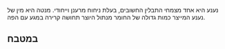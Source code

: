 נענע היא אחד מצמחי התבלין החשובים, בעלת ניחוח מרענן וייחודי. מנטה היא מין של נענע המייצר כמות גדולה של החומר מנתול היוצר תחושה קרירה במגע עם הפה. 

## במטבח

